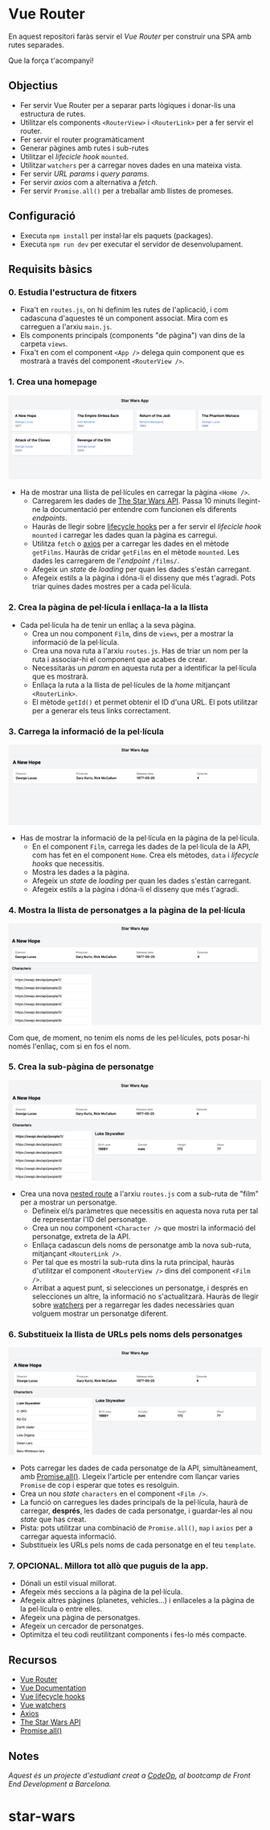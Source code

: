 # Vue Router

En aquest repositori faràs servir el _Vue Router_ per construir una SPA amb rutes separades.

Que la força t'acompanyi!

## Objectius

- Fer servir Vue Router per a separar parts lògiques i donar-lis una estructura de rutes.
- Utilitzar els components `<RouterView>` i `<RouterLink>` per a fer servir el router.
- Fer servir el router programàticament
- Generar pàgines amb rutes i sub-rutes
- Utilitzar el _lifecicle hook_ `mounted`.
- Utilitzar `watchers` per a carregar noves dades en una mateixa vista.
- Fer servir _URL params_ i _query params_.
- Fer servir _axios_ com a alternativa a _fetch_.
- Fer servir `Promise.all()` per a treballar amb llistes de promeses.

## Configuració

- Executa `npm install` per instal·lar els paquets (packages).
- Executa `npm run dev` per executar el servidor de desenvolupament.

## Requisits bàsics

### 0. Estudia l'estructura de fitxers

- Fixa't en `routes.js`, on hi definim les rutes de l'aplicació, i com cadascuna d'aquestes té un component associat. Mira com es carreguen a l'arxiu `main.js`.
- Els components principals (components "de pàgina") van dins de la carpeta `views`.
- Fixa't en com el component `<App />` delega quin component que es mostrarà a través del component `<RouterView />`.

### 1. Crea una homepage

![1](support/1.png)

- Ha de mostrar una llista de pel·lícules en carregar la pàgina `<Home />`.
  - Carregarem les dades de [The Star Wars API](https://swapi.dev/). Passa 10 minuts llegint-ne la documentació per entendre com funcionen els diferents _endpoints_.
  - Hauràs de llegir sobre [lifecycle hooks](https://vuejs.org/guide/essentials/lifecycle.html) per a fer servir el _lifecicle hook_ `mounted` i carregar les dades quan la pàgina es carregui.
  - Utilitza `fetch` o [axios](https://github.com/axios/axios) per a carregar les dades en el mètode `getFilms`. Hauràs de cridar `getFilms` en el mètode `mounted`. Les dades les carregarem de l'_endpoint_ `/films/`.
  - Afegeix un _state_ de _loading_ per quan les dades s'estàn carregant.
  - Afegeix estils a la pàgina i dóna-li el disseny que més t'agradi. Pots triar quines dades mostres per a cada pel·lícula.

### 2. Crea la pàgina de pel·lícula i enllaça-la a la llista

- Cada pel·lícula ha de tenir un enllaç a la seva pàgina.
  - Crea un nou component `Film`, dins de `views`, per a mostrar la informació de la pel·lícula.
  - Crea una nova ruta a l'arxiu `routes.js`. Has de triar un nom per la ruta i associar-hi el component que acabes de crear.
  - Necessitaràs un _param_ en aquesta ruta per a identificar la pel·lícula que es mostrarà.
  - Enllaça la ruta a la llista de pel·lícules de la _home_ mitjançant `<RouterLink>`.
  - El mètode `getId()` et permet obtenir el ID d'una URL. El pots utilitzar per a generar els teus links correctament.

### 3. Carrega la informació de la pel·lícula

![2](support/2.png)

- Has de mostrar la informació de la pel·lícula en la pàgina de la pel·lícula.
  - En el component `Film`, carrega les dades de la pel·lícula de la API, com has fet en el component `Home`. Crea els mètodes, `data` i _lifecycle hooks_ que necessitis.
  - Mostra les dades a la pàgina.
  - Afegeix un _state_ de _loading_ per quan les dades s'estàn carregant.
  - Afegeix estils a la pàgina i dóna-li el disseny que més t'agradi.

### 4. Mostra la llista de personatges a la pàgina de la pel·lícula

![3](support/3.png)

Com que, de moment, no tenim els noms de les pel·lícules, pots posar-hi només l'enllaç, com si en fos el nom.

### 5. Crea la sub-pàgina de personatge

![4](support/4.png)

- Crea una nova [nested route](https://router.vuejs.org/guide/essentials/nested-routes.html) a l'arxiu `routes.js` com a sub-ruta de "film" per a mostrar un personatge.
  - Defineix el/s paràmetres que necessitis en aquesta nova ruta per tal de representar l'ID del personatge.
  - Crea un nou component `<Character />` que mostri la informació del personatge, extreta de la API.
  - Enllaça cadascun dels noms de personatge amb la nova sub-ruta, mitjançant `<RouterLink />`.
  - Per tal que es mostri la sub-ruta dins la ruta principal, hauràs d'utilitzar el component `<RouterView />` dins del component `<Film />`.
  - Arribat a aquest punt, si selecciones un personatge, i després en selecciones un altre, la informació no s'actualitzarà. Hauràs de llegir sobre [watchers](https://vuejs.org/guide/essentials/watchers.html) per a regarregar les dades necessàries quan volguem mostrar un personatge diferent.

### 6. Substitueix la llista de URLs pels noms dels personatges

![5](support/5.png)

- Pots carregar les dades de cada personatge de la API, simultàneament, amb [Promise.all()](https://developer.mozilla.org/en-US/docs/Web/JavaScript/Reference/Global_Objects/Promise/all). Llegeix l'article per entendre com llançar varies `Promise` de cop i esperar que totes es resolguin.
- Crea un nou _state_ `characters` en el component `<Film />`.
- La funció on carregues les dades principals de la pel·lícula, haurà de carregar, **després**, les dades de cada personatge, i guardar-les al nou _state_ que has creat.
- Pista: pots utilitzar una combinació de `Promise.all()`, `map` i `axios` per a carregar aquesta informació.
- Substitueix les URLs pels noms de cada personatge en el teu `template`.

### 7. OPCIONAL. Millora tot allò que puguis de la app.

- Dónali un estil visual millorat.
- Afegeix més seccions a la pàgina de la pel·lícula.
- Afegeix altres pàgines (planetes, vehicles...) i enllaceles a la pàgina de la pel·lícula o entre elles.
- Afegeix una pàgina de personatges.
- Afegeix un cercador de personatges.
- Optimitza el teu codi reutilitzant components i fes-lo més compacte.

## Recursos

- [Vue Router](https://router.vuejs.org/introduction.html)
- [Vue Documentation](https://vuejs.org/guide/introduction.html)
- [Vue lifecycle hooks](https://vuejs.org/guide/essentials/lifecycle.html)
- [Vue watchers](https://vuejs.org/guide/essentials/watchers.html)
- [Axios](https://github.com/axios/axios)
- [The Star Wars API](https://swapi.dev/)
- [Promise.all()](https://developer.mozilla.org/en-US/docs/Web/JavaScript/Reference/Global_Objects/Promise/all)

## Notes

_Aquest és un projecte d'estudiant creat a [CodeOp](http://CodeOp.tech), al bootcamp de Front End Development a Barcelona._
# star-wars
